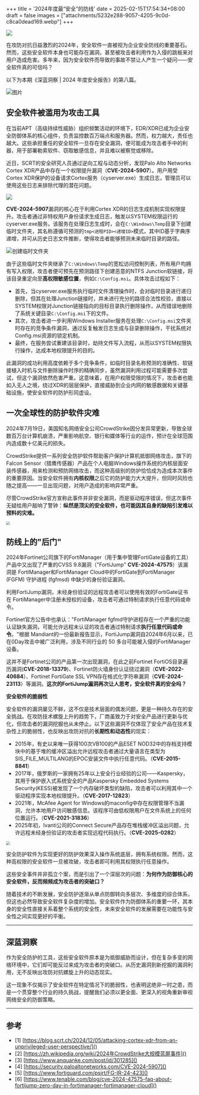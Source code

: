 +++
title = '2024年度最“安全”的防线'
date = 2025-02-15T17:54:34+08:00
draft = false
images = ["attachments/5232e288-9057-4205-9c0d-c8ca0dead169.webp"]
+++

 ![](attachments/a5186d85-b7a4-4ede-9f70-d2ceb5be30ff.webp)

在攻防对抗日益激烈的2024年，安全软件一直被视为企业安全防线的重要基石。然而，这些安全软件本身也可能存在漏洞，甚至被攻击者利用作为入侵的跳板来对用户造成危害。多年来，因为安全软件而导致的事故不禁让人产生一个疑问——安全软件真的可信吗？

以下为本期《深蓝洞察 | 2024 年度安全报告》的第八篇。

 ![图片](attachments/5232e288-9057-4205-9c0d-c8ca0dead169.webp)

## 安全软件被滥用为攻击工具

在当前APT（高级持续性威胁）组织频繁活动的环境下，EDR/XDR已成为企业安全防御体系的核心组件，负责监控数百万端点和服务器。然而，权力越大，责任也越大。这些承担重任的安全软件一旦存在安全漏洞，便可能成为攻击者手中的利器，用于部署勒索软件、窃取敏感信息，并且难以被察觉或移除。

近日，SCRT的安全研究人员通过逆向工程与动态分析，发现Palo Alto Networks Cortex XDR产品中存在一个权限提升漏洞（**CVE-2024-5907**）。用户用受Cortex XDR保护的设备请求Cortex服务（cyserver.exe）生成日志，管理员可以使用这些日志来排除代理的潜在问题。

 <img src="attachments/32b7c186-da40-4371-afe3-335b9bc49c5f.webp" style="display: block; margin-left: auto; margin-right: auto; zoom: 100%;"/>

**CVE-2024-5907**漏洞的核心在于利用Cortex XDR的日志生成机制实现权限提升。攻击者通过非特权用户身份请求生成日志，触发以SYSTEM权限运行的cyserver.exe服务。该服务在处理日志生成时，会在`C:\Windows\Temp`目录下创建临时文件夹，其名称遵循可预测的`tmp<进程PID><递增ID>`模式，其中ID基于字典序递增，并可从历史日志文件推断，使得攻击者能够预测未来临时目录的路径。

 ![创建临时文件夹](attachments/0003bbc5-7f76-4488-8f09-16278246a1f0.webp)

由于这些临时文件夹继承了`C:\Windows\Temp`的宽松访问控制列表，所有用户均拥有写入权限，攻击者便可预先在预测路径下创建恶意的NTFS Junction软链接，将该目录重定向至**高权限敏感位置**，例如`C:\Config.msi`。具体攻击过程如下：

* 首先，当cyserver.exe服务执行临时文件清理操作时，会对临时目录进行递归删除，但其在处理Junction链接时，并未进行充分的路径合法性校验，直接以SYSTEM权限对Junction链接指向的目标目录执行删除操作，从而错误地删除了系统关键目录`C:\Config.msi`下的文件。
* 其次，攻击者进一步利用Windows Installer服务在处理`C:\Config.msi`文件夹时存在的竞争条件漏洞，通过反复触发日志生成与目录删除操作，干扰系统对Config.msi资源的锁定机制。
* 最终，在服务尝试重建该目录时，劫持文件写入流程，从而以SYSTEM权限执行操作，达成本地权限提升的目的。

此漏洞的成功利用高度依赖于多个竞争条件，如临时目录名称预测的准确性、软链接植入时机与文件删除操作时序的精确同步，虽然漏洞利用过程可能需要多次尝试，但这个漏洞依然危害严重。这意味着，在用户权限受限的情况下，攻击者也能如入无人之境，绕过XDR的层层保护，直接威胁到企业内网的敏感数据和关键基础设施，使安全软件的防护形同虚设。

## 一次全球性的防护软件灾难

2024年7月19日，美国知名网络安全公司CrowdStrike因分发异常更新，导致全球数百万台计算机崩溃，严重影响航空、银行和媒体等行业的运作，预计在全球范围内造成数十亿美元的损失。

CrowdStrike提供一系列安全防护软件帮助客户保护计算机抵御网络攻击，旗下的Falcon Sensor（猎鹰传感器）产品在个人电脑Windows操作系统的内核层面安装传感器，用来检测和预防网络攻击，而这种高级别的防护恰恰成为造成本次事件的重要原因。当安全软件拥有**内核权限**之后它的防护能力大大提升，但同时风险也随之提高——一旦出现问题，对用户造成的影响异常严重。

尽管CrowdStrike官方宣称此事件并非安全漏洞，而是驱动程序错误，但这次事件无疑给用户敲响了警钟：**纵然是顶尖的安全软件，也可能因其自身的缺陷引发难以预料的灾难。**

 <img src="attachments/be660b01-7543-496e-b5b4-982c0f3858cf.webp" style="display: block; margin-left: auto; margin-right: auto; zoom: 60%;"/>

## 防线上的"后门"

2024年Fortinet公司旗下的FortiManager（用于集中管理FortiGate设备的工具）产品中又出现了严重的CVSS 9.8漏洞（"FortiJump" **CVE-2024-47575**）该漏洞是 FortiManager和FortiManager Cloud中的FortiGate到FortiManager (FGFM) 守护进程 (fgfmsd) 中缺少的身份验证漏洞。

利用FortiJump漏洞，未经身份验证的远程攻击者可以使用有效的FortiGate证书在 FortiManager中注册未授权的设备，攻击者可通过特制请求执行任意代码或命令。

Fortinet官方公告中也承认："FortiManager fgfmd守护进程存在一个严重的功能认证缺失漏洞，可能允许远程未认证的攻击者通过特制请求**执行任意代码或命令**。"根据 Mandiant的一份最新报告显示，FortiJump漏洞自2024年6月以来，已在0Day攻击中被广泛利用，涉及不同行业的 50 多台可能被入侵的FortiManager设备。

这并不是Fortinet公司的产品第一次出现漏洞，在此之前Fortinet FortiOS目录遍历漏洞(**CVE-2018-13379**)、Fortinet防火墙身份认证绕过漏洞（**CVE-2022-40684**）、Fortinet FortiGate SSL VPN存在格式化字符串漏洞（**CVE-2024-23113**）等漏洞。**这次的FortiJump漏洞再次让人思考，安全软件真的安全吗？**

**安全软件的脆弱性**

安全软件的漏洞屡见不鲜，这不仅是技术层面的偶发问题，更是一种持久存在的安全挑战。在攻防技术螺旋上升的趋势下，厂商虽致力于对安全产品进行更新与优化，但攻击者的漏洞挖掘也从未停止。以下这些漏洞不仅体现了安全产品在技术复杂性上的脆弱性，也反映出攻防对抗的**长期性和动态性**的现实：

* 2015年，有史以来唯一获得100次VB100的产品ESET NOD32中的存档支持模块中的基于堆的缓冲区溢出允许远程攻击者通过大量语言在类型为SIS_FILE_MULTILANG的EPOC安装文件中执行任意代码。（**CVE-2015-8841**）
* 2017年，俄罗斯的一家拥有25年以上安全行业经验的公司——Kaspersky，其用于保护嵌入式系统安全的产品Kaspersky Embedded Systems Security(KESS)被发现了一个内存破坏类型的缺陷，攻击者可以利用其中一个驱动程序实现本地权限提升。（**CVE-2017-12823**）
* 2021年，McAfee Agent for Windows的maconfig中存在权限管理不当漏洞，允许本地用户访问敏感信息。该程序可由低权限用户在文件系统上的任何位置运行。（**CVE-2021-31836**）
* 2025年初，Ivanti公司的Connect Secure产品存在堆栈缓冲区溢出问题，允许远程未经身份验证的攻击者实现远程代码执行。（**CVE-2025-0282**）

 <img src="attachments/e909e938-a3b3-4869-80bf-6bfb97b99124.webp" style="display: block; margin-left: auto; margin-right: auto; zoom: 60%;"/>

安全防护软件为实现更好的防护效果深入操作系统底层，拥有系统权限。然而，这种高权限的安全软件一旦被攻破，攻击者即可利用其权限执行任意操作。

这些安全事件并非孤立个案，而是引出了一个深层次的问题：**为何作为防御核心的安全软件，反而频频成为攻击者的突破口？**

随着技术的不断发展，安全防护逐渐从单点防御转向多层次、多维度的综合体系，但这也必然导致安全软件复杂度的增加。安全软件作为防御体系的重要一环，其本身的安全性直接关系着整个系统的安全性，未来安全软件的发展需要在功能性与安全性之间实现更好的平衡。


---

## 深蓝洞察

作为安全防护的工具，这些安全软件原本是为抵御威胁而设计，但在复杂多变的网络环境中，它们却可能反过来成为攻击者的突破口。从历史漏洞到新挖掘的漏洞利用，无不反映出攻防对抗螺旋上升的动态现实。

这一现象不仅揭示了安全软件在特定情况下的脆弱性，也表明这绝非一时之患，而是一个贯穿整个行业的持久挑战，提醒我们必须以更全面、更深入的视角重新审视网络安全的防御策略。


---

## 参考

* \[1\] [https://blog.scrt.ch/2024/12/05/attacking-cortex-xdr-from-an-unprivileged-user-perspective/]()
* \[2\] [https://zh.wikipedia.org/wiki/2024年CrowdStrike大规模蓝屏事件]()
* \[3\] [https://www.anquanke.com/post/id/301285]()
* \[4\] [https://security.paloaltonetworks.com/CVE-2024-5907]()
* \[5\] [https://www.fortiguard.com/psirt/FG-IR-24-423]()
* \[6\] [https://www.tenable.com/blog/cve-2024-47575-faq-about-fortijump-zero-day-in-fortimanager-fortimanager-cloud]()